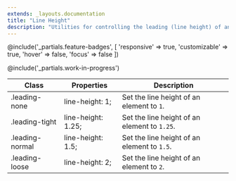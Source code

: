 ```yaml
---
extends: _layouts.documentation
title: "Line Height"
description: "Utilities for controlling the leading (line height) of an element."
---
```


@include('_partials.feature-badges', [
    'responsive' => true,
    'customizable' => true,
    'hover' => false,
    'focus' => false
])

@include('_partials.work-in-progress')

<div class="border-t border-grey-lighter">
    <table class="w-full text-left" style="border-collapse: collapse;">
        <thead>
          <tr>
              <th class="text-sm font-semibold text-grey-darker p-2 bg-grey-lightest">Class</th>
              <th class="text-sm font-semibold text-grey-darker p-2 bg-grey-lightest">Properties</th>
              <th class="text-sm font-semibold text-grey-darker p-2 bg-grey-lightest">Description</th>
          </tr>
        </thead>
        <tbody class="align-baseline">
            <tr>
                <td class="p-2 border-t border-smoke font-mono text-xs text-purple-dark whitespace-no-wrap">.leading-none</td>
                <td class="p-2 border-t border-smoke font-mono text-xs text-blue-dark">line-height: 1;</td>
                <td class="p-2 border-t border-smoke text-sm text-grey-darker">Set the line height of an element to <code>1</code>.</td>
            </tr>
            <tr>
                <td class="p-2 border-t border-smoke-light font-mono text-xs text-purple-dark whitespace-no-wrap">.leading-tight</td>
                <td class="p-2 border-t border-smoke-light font-mono text-xs text-blue-dark">line-height: 1.25;</td>
                <td class="p-2 border-t border-smoke-light text-sm text-grey-darker">Set the line height of an element to <code>1.25</code>.</td>
            </tr>
            <tr>
                <td class="p-2 border-t border-smoke-light font-mono text-xs text-purple-dark whitespace-no-wrap">.leading-normal</td>
                <td class="p-2 border-t border-smoke-light font-mono text-xs text-blue-dark">line-height: 1.5;</td>
                <td class="p-2 border-t border-smoke-light text-sm text-grey-darker">Set the line height of an element to <code>1.5</code>.</td>
            </tr>
            <tr>
                <td class="p-2 border-t border-smoke-light font-mono text-xs text-purple-dark whitespace-no-wrap">.leading-loose</td>
                <td class="p-2 border-t border-smoke-light font-mono text-xs text-blue-dark">line-height: 2;</td>
                <td class="p-2 border-t border-smoke-light text-sm text-grey-darker">Set the line height of an element to <code>2</code>.</td>
            </tr>
        </tbody>
    </table>
</div>
